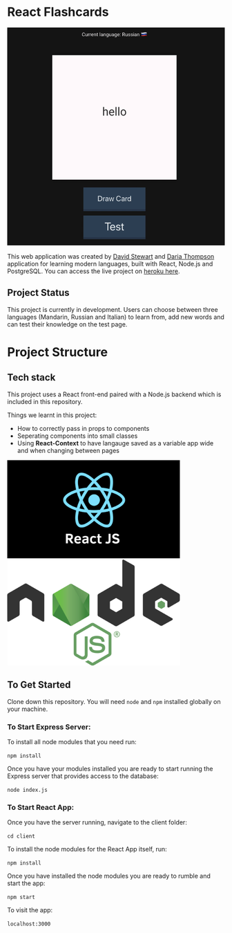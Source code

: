 # React Flashcards
<p align="center">
<img src="images/flashcards.gif" width="600" />
</p>

This web application was created by [David Stewart](https://github.com/DavidStewartLDN) and [Daria Thompson](https://github.com/dariathompson) application for learning modern languages, built with React, Node.js and PostgreSQL. You can access the live project on [heroku here](https://language-learning-flashcards.herokuapp.com/). 

## Project Status
This project is currently in development. Users can choose between three languages (Mandarin, Russian and Italian) to learn from, add new words and can test their knowledge on the test page.

# Project Structure
## Tech stack

This project uses a React front-end paired with a Node.js backend which is included in this repository. 

Things we learnt in this project:
- How to correctly pass in props to components
- Seperating components into small classes
- Using **React-Context** to have langauge saved as a variable app wide and when changing between pages

<p float="middle">
  <img src="images/React.png" width="400" />
  <img src="images/node-js.png" width="400" /> 
</p>

## To Get Started

Clone down this repository. You will need `node` and `npm` installed globally on your machine.  

### To Start Express Server:

To install all node modules that you need run:

`npm install`   

Once you have your modules installed you are ready to start running the Express server that provides access to the database:

`node index.js` 

### To Start React App:

Once you have the server running, navigate to the client folder:

`cd client`

To install the node modules for the React App itself, run:

`npm install`

Once you have installed the node modules you are ready to rumble and start the app:

`npm start`

To visit the app:

`localhost:3000`
